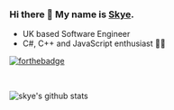 ### Hi there 👋 My name is [Skye](https://GlitchSkye.github.io/).

* UK based Software Engineer
* C#, C++ and JavaScript enthusiast 💖💖

[![forthebadge](https://forthebadge.com/images/badges/60-percent-of-the-time-works-every-time.svg)](https://forthebadge.com)

<br>

![skye's github stats](https://github-readme-stats.vercel.app/api?username=glitchSkye&show_icons=true&theme=tokyonight&count_private=true&hide=stars)


